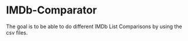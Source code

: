 IMDb-Comparator
===============
The goal is to be able to do different IMDb List Comparisons by using the csv files. 
